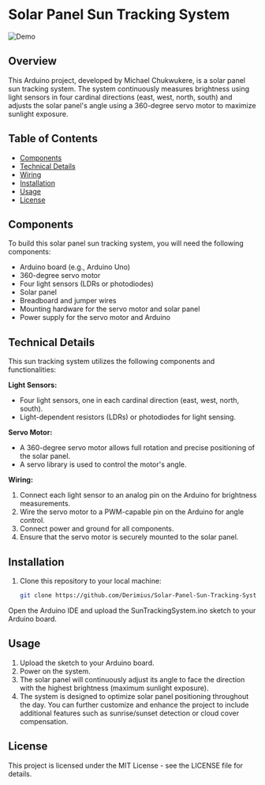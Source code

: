# Solar Panel Sun Tracking System

![Demo](https://i.postimg.cc/2j1Bjzvv/Solar-schematic.png)

## Overview
This Arduino project, developed by Michael Chukwukere, is a solar panel sun tracking system. The system continuously measures brightness using light sensors in four cardinal directions (east, west, north, south) and adjusts the solar panel's angle using a 360-degree servo motor to maximize sunlight exposure. 

## Table of Contents
- [Components](#components)
- [Technical Details](#technical-details)
- [Wiring](#wiring)
- [Installation](#installation)
- [Usage](#usage)
- [License](#license)

## Components
To build this solar panel sun tracking system, you will need the following components:
- Arduino board (e.g., Arduino Uno)
- 360-degree servo motor
- Four light sensors (LDRs or photodiodes)
- Solar panel
- Breadboard and jumper wires
- Mounting hardware for the servo motor and solar panel
- Power supply for the servo motor and Arduino

## Technical Details
This sun tracking system utilizes the following components and functionalities:

**Light Sensors:**
- Four light sensors, one in each cardinal direction (east, west, north, south).
- Light-dependent resistors (LDRs) or photodiodes for light sensing.

**Servo Motor:**
- A 360-degree servo motor allows full rotation and precise positioning of the solar panel.
- A servo library is used to control the motor's angle.

**Wiring:**
1. Connect each light sensor to an analog pin on the Arduino for brightness measurements.
2. Wire the servo motor to a PWM-capable pin on the Arduino for angle control.
3. Connect power and ground for all components.
4. Ensure that the servo motor is securely mounted to the solar panel.

## Installation
1. Clone this repository to your local machine:

   ```bash
   git clone https://github.com/Derimius/Solar-Panel-Sun-Tracking-System.git

Open the Arduino IDE and upload the SunTrackingSystem.ino sketch to your Arduino board.

## Usage
1. Upload the sketch to your Arduino board.
2. Power on the system.
3. The solar panel will continuously adjust its angle to face the direction with the highest brightness (maximum sunlight exposure).
4. The system is designed to optimize solar panel positioning throughout the day.
You can further customize and enhance the project to include additional features such as sunrise/sunset detection or cloud cover compensation.

## License
This project is licensed under the MIT License - see the LICENSE file for details.